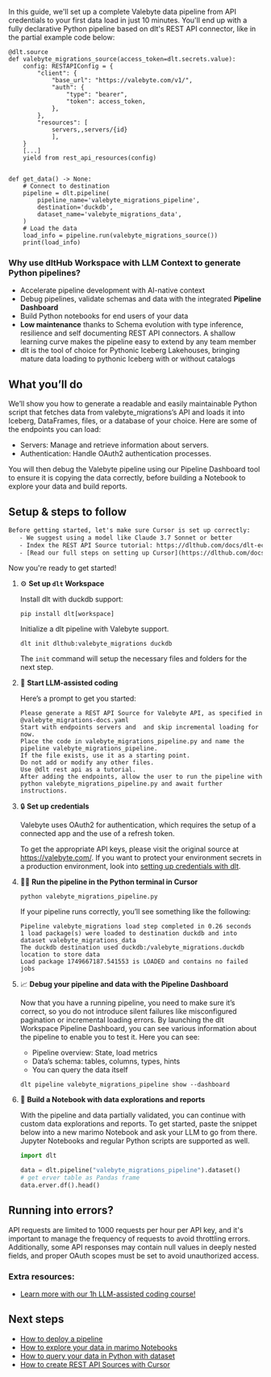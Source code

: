 In this guide, we'll set up a complete Valebyte data pipeline from API credentials to your first data load in just 10 minutes. You'll end up with a fully declarative Python pipeline based on dlt's REST API connector, like in the partial example code below:

```python-outcome
@dlt.source
def valebyte_migrations_source(access_token=dlt.secrets.value):
    config: RESTAPIConfig = {
        "client": {
            "base_url": "https://valebyte.com/v1/",
            "auth": {
                "type": "bearer",
                "token": access_token,
            },
        },
        "resources": [
            servers,,servers/{id}
            ],
    }
    [...]
    yield from rest_api_resources(config)


def get_data() -> None:
    # Connect to destination
    pipeline = dlt.pipeline(
        pipeline_name='valebyte_migrations_pipeline',
        destination='duckdb',
        dataset_name='valebyte_migrations_data', 
    )
    # Load the data
    load_info = pipeline.run(valebyte_migrations_source())
    print(load_info) 
```

### Why use dltHub Workspace with LLM Context to generate Python pipelines?

- Accelerate pipeline development with AI-native context
- Debug pipelines, validate schemas and data with the integrated **Pipeline Dashboard**
- Build Python notebooks for end users of your data
- **Low maintenance** thanks to Schema evolution with type inference, resilience and self documenting REST API connectors. A shallow learning curve makes the pipeline easy to extend by any team member
- dlt is the tool of choice for Pythonic Iceberg Lakehouses, bringing mature data loading to pythonic Iceberg with or without catalogs

## What you’ll do

We’ll show you how to generate a readable and easily maintainable Python script that fetches data from valebyte_migrations’s API and loads it into Iceberg, DataFrames, files, or a database of your choice. Here are some of the endpoints you can load:

- Servers: Manage and retrieve information about servers.
- Authentication: Handle OAuth2 authentication processes.

You will then debug the Valebyte pipeline using our Pipeline Dashboard tool to ensure it is copying the data correctly, before building a Notebook to explore your data and build reports.

## Setup & steps to follow

```default
Before getting started, let's make sure Cursor is set up correctly:
   - We suggest using a model like Claude 3.7 Sonnet or better
   - Index the REST API Source tutorial: https://dlthub.com/docs/dlt-ecosystem/verified-sources/rest_api/ and add it to context as **@dlt rest api**
   - [Read our full steps on setting up Cursor](https://dlthub.com/docs/dlt-ecosystem/llm-tooling/cursor-restapi#23-configuring-cursor-with-documentation)
```

Now you're ready to get started!

1. ⚙️ **Set up `dlt` Workspace**
    
    Install dlt with duckdb support:
    ```shell
    pip install dlt[workspace]
    ```

    Initialize a dlt pipeline with Valebyte support.
    ```shell
    dlt init dlthub:valebyte_migrations duckdb
    ```

    The `init` command will setup the necessary files and folders for the next step.
    
2. 🤠 **Start LLM-assisted coding**
    
    Here’s a prompt to get you started:
    
    ```prompt
    Please generate a REST API Source for Valebyte API, as specified in @valebyte_migrations-docs.yaml 
    Start with endpoints servers and  and skip incremental loading for now. 
    Place the code in valebyte_migrations_pipeline.py and name the pipeline valebyte_migrations_pipeline. 
    If the file exists, use it as a starting point. 
    Do not add or modify any other files. 
    Use @dlt rest api as a tutorial. 
    After adding the endpoints, allow the user to run the pipeline with python valebyte_migrations_pipeline.py and await further instructions.
    ```

    
3. 🔒 **Set up credentials** 
    
    Valebyte uses OAuth2 for authentication, which requires the setup of a connected app and the use of a refresh token.
    
    To get the appropriate API keys, please visit the original source at https://valebyte.com/.
    If you want to protect your environment secrets in a production environment, look into [setting up credentials with dlt](https://dlthub.com/docs/walkthroughs/add_credentials).
    
4. 🏃‍♀️ **Run the pipeline in the Python terminal in Cursor**
    
    ```shell
    python valebyte_migrations_pipeline.py
    ```
    
    If your pipeline runs correctly, you’ll see something like the following:
    
    ```shell
    Pipeline valebyte_migrations load step completed in 0.26 seconds
    1 load package(s) were loaded to destination duckdb and into dataset valebyte_migrations_data
    The duckdb destination used duckdb:/valebyte_migrations.duckdb location to store data
    Load package 1749667187.541553 is LOADED and contains no failed jobs
    ```
    
5. 📈 **Debug your pipeline and data with the Pipeline Dashboard**

    Now that you have a running pipeline, you need to make sure it’s correct, so you do not introduce silent failures like misconfigured pagination or incremental loading errors. By launching the dlt Workspace Pipeline Dashboard, you can see various information about the pipeline to enable you to test it. Here you can see:
    - Pipeline overview: State, load metrics
    - Data’s schema: tables, columns, types, hints
    - You can query the data itself
    
    ```shell
    dlt pipeline valebyte_migrations_pipeline show --dashboard
    ```
    
6. 🐍 **Build a Notebook with data explorations and reports**

    With the pipeline and data partially validated, you can continue with custom data explorations and reports. To get started, paste the snippet below into a new marimo Notebook and ask your LLM to go from there. Jupyter Notebooks and regular Python scripts are supported as well.

    
    ```python
    import dlt

   data = dlt.pipeline("valebyte_migrations_pipeline").dataset()
   # get erver table as Pandas frame
   data.erver.df().head()
    ```

## Running into errors?

API requests are limited to 1000 requests per hour per API key, and it's important to manage the frequency of requests to avoid throttling errors. Additionally, some API responses may contain null values in deeply nested fields, and proper OAuth scopes must be set to avoid unauthorized access.

### Extra resources:

- [Learn more with our 1h LLM-assisted coding course!](https://www.youtube.com/watch?v=GGid70rnJuM)

## Next steps

- [How to deploy a pipeline](https://dlthub.com/docs/walkthroughs/deploy-a-pipeline)
- [How to explore your data in marimo Notebooks](https://dlthub.com/docs/general-usage/dataset-access/marimo)
- [How to query your data in Python with dataset](https://dlthub.com/docs/general-usage/dataset-access/dataset)
- [How to create REST API Sources with Cursor](https://dlthub.com/docs/dlt-ecosystem/llm-tooling/cursor-restapi)